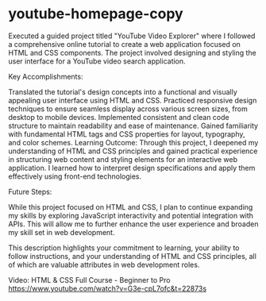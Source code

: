 # youtube-homepage-copy
Executed a guided project titled "YouTube Video Explorer" where I followed a comprehensive online tutorial to create a web application focused on HTML and CSS components. The project involved designing and styling the user interface for a YouTube video search application.

Key Accomplishments:

Translated the tutorial's design concepts into a functional and visually appealing user interface using HTML and CSS.
Practiced responsive design techniques to ensure seamless display across various screen sizes, from desktop to mobile devices.
Implemented consistent and clean code structure to maintain readability and ease of maintenance.
Gained familiarity with fundamental HTML tags and CSS properties for layout, typography, and color schemes.
Learning Outcome:
Through this project, I deepened my understanding of HTML and CSS principles and gained practical experience in structuring web content and styling elements for an interactive web application. I learned how to interpret design specifications and apply them effectively using front-end technologies.

Future Steps:

While this project focused on HTML and CSS, I plan to continue expanding my skills by exploring JavaScript interactivity and potential integration with APIs. This will allow me to further enhance the user experience and broaden my skill set in web development.

This description highlights your commitment to learning, your ability to follow instructions, and your understanding of HTML and CSS principles, all of which are valuable attributes in web development roles.

Video: 
HTML & CSS Full Course - Beginner to Pro
https://www.youtube.com/watch?v=G3e-cpL7ofc&t=22873s

